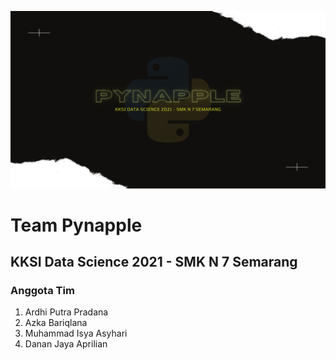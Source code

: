 ![markdown image](pynapple-watermark.png)

# Team Pynapple
## KKSI Data Science 2021 - SMK N 7 Semarang

### Anggota Tim
1. Ardhi Putra Pradana
2. Azka Bariqlana
3. Muhammad Isya Asyhari
4. Danan Jaya Aprilian